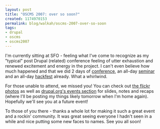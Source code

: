 ```yaml
--- 
layout: post
title: "OSCMS 2007: over so soon?"
created: 1174970153
permalink: blog/walkah/oscms-2007-over-so-soon
tags: 
- drupal
- oscms
- oscms2007
---
```

<p>I'm currently sitting at SFO - feeling what I've come to recognize as my "typical" post Drupal (related) conference feeling of utter exhaustion and renewed excitement and energy in the project. I can't even believe how much happened and that we did 2 days of <a href="http://2007.oscms-summit.org/">conference</a>, an all-day <a href="http://www.lullabot.com/seminar/drupal_performance_and_scalability/sunnyvale_ca_2007">seminar </a> and an all-day <a href="http://2007.oscms-summit.org/node/33">hackfest</a> already. What a whirlwind.</p>
<p>For those unable to attend, we missed you! You can check out <a href="http://flickr.com/photos/tags/oscms2007">the flickr photos</a> as well as <a href="http://drupal.org/events/oscms2007">drupal.org's events section</a> for slides, notes and recaps (where I'll be posting my things likely tomorrow when I'm home again). Hopefully we'll see you at a future event!</p>
<p>To those of you there - thanks a whole lot for making it such a great event and a rockin' community. It was great seeing everyone I hadn't seen in a while and nice putting some new faces to names. See you all soon!</p>
